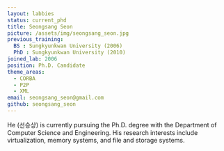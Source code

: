 ```yaml
---
layout: labbies
status: current_phd
title: Seongsang Seon
picture: /assets/img/seongsang_seon.jpg
previous_training:
  BS : Sungkyunkwan University (2006)
  PhD : Sungkyunkwan University (2010)
joined_lab: 2006
position: Ph.D. Candidate
theme_areas:
  - CORBA
  - P2P
  - XML
email: seongsang_seon@gmail.com
github: seongsang_seon
---
```


He (선승상) is currently pursuing the Ph.D. degree with the Department of Computer Science and Engineering. His research interests include virtualization, memory systems, and file and storage systems. 
